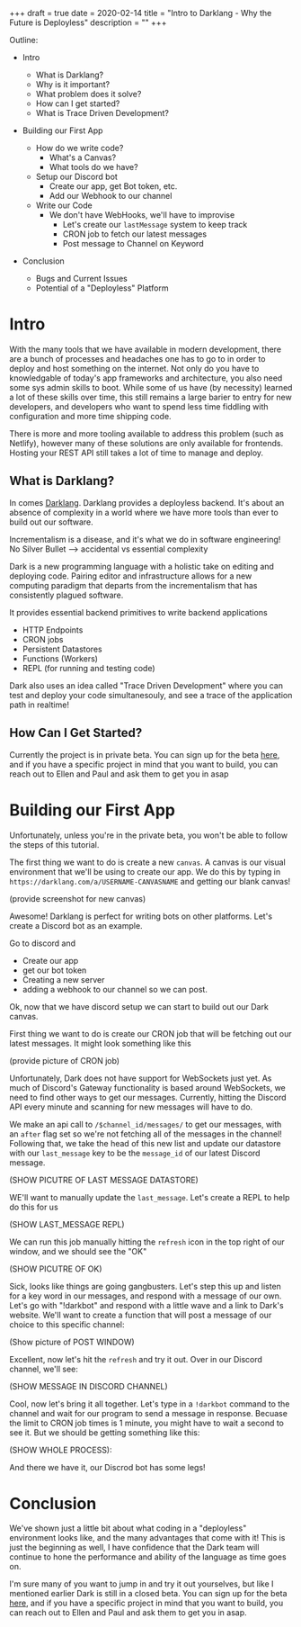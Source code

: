 +++
draft = true
date = 2020-02-14
title = "Intro to Darklang - Why the Future is Deployless"
description = ""
+++

Outline:

  - Intro
    - What is Darklang?
    - Why is it important?
    - What problem does it solve?
    - How can I get started?
    - What is Trace Driven Development?

  - Building our First App
    - How do we write code?
      - What's a Canvas?
      - What tools do we have?
    - Setup our Discord bot
      - Create our app, get Bot token, etc.
      - Add our Webhook to our channel
    - Write our Code
      - We don't have WebHooks, we'll have to improvise
        - Let's create our `lastMessage` system to keep track
        - CRON job to fetch our latest messages
        - Post message to Channel on Keyword

  - Conclusion
    - Bugs and Current Issues
    - Potential of a "Deployless" Platform


# Intro

With the many tools that we have available in modern development, there are a bunch of processes and headaches one has to go to in order to deploy and host something on the internet. Not only do you have to knowledgable of today's app frameworks and architecture, you also need some sys admin skills to boot. While some of us have (by necessity) learned a lot of these skills over time, this still remains a large barier to entry for new developers, and developers who want to spend less time fiddling with configuration and more time shipping code.

There is more and more tooling available to address this problem (such as Netlify), however many of these solutions are only available for frontends. Hosting your REST API still takes a lot of time to manage and deploy.

## What is Darklang?

In comes [Darklang](https://darklang.com). Darklang provides a deployless backend. It's about an absence of complexity in a world where we have more tools than ever to build out our software.

Incrementalism is a disease, and it's what we do in software engineering!
No Silver Bullet --> accidental vs essential complexity

Dark is a new programming language with a holistic take on editing and deploying code. Pairing editor and infrastructure allows for a new computing paradigm that departs from the incrementalism that has consistently plagued software.

It provides essential backend primitives to write backend applications
- HTTP Endpoints
- CRON jobs
- Persistent Datastores
- Functions (Workers)
- REPL (for running and testing code)

Dark also uses an idea called "Trace Driven Development" where you can test and deploy your code simultanesouly, and see a trace of the application path in realtime!

## How Can I Get Started?
Currently the project is in private beta. You can sign up for the beta [here](https://darklang.com/beta), and if you have a specific project in mind that you want to build, you can reach out to Ellen and Paul and ask them to get you in asap



# Building our First App

Unfortunately, unless you're in the private beta, you won't be able to follow the steps of this tutorial.

The first thing we want to do is create a new `canvas`. A canvas is our visual environment that we'll be using to create our app.
We do this by typing in `https://darklang.com/a/USERNAME-CANVASNAME` and getting our blank canvas!

(provide screenshot for new canvas)

Awesome! Darklang is perfect for writing bots on other platforms. Let's create a Discord bot as an example.

Go to discord and

- Create our app
- get our bot token
- Creating a new server
- adding a webhook to our channel so we can post.

Ok, now that we have discord setup we can start to build out our Dark canvas.

First thing we want to do is create our CRON job that will be fetching out our latest messages. It might look something like this

(provide picture of CRON job)

Unfortunately, Dark does not have support for WebSockets just yet. As much of Discord's Gateway functionality is based around WebSockets, we need to find other ways to get our messages. Currently, hitting the Discord API every minute and scanning for new messages will have to do.

We make an api call to `/$channel_id/messages/` to get our messages, with an `after` flag set so we're not fetching all of the messages in the channel! Following that, we take the head of this new list and update our datastore with our `last_message` key to be the `message_id` of our latest Discord message.

(SHOW PICUTRE OF LAST MESSAGE DATASTORE)

WE'll want to manually update the `last_message`. Let's create a REPL to help do this for us

(SHOW LAST_MESSAGE REPL)

We can run this job manually hitting the `refresh` icon in the top right of our window, and we should see the "OK"

(SHOW PICUTRE OF OK)

Sick, looks like things are going gangbusters. Let's step this up and listen for a key word in our messages, and respond with a message of our own. Let's go with "!darkbot" and respond with a little wave and a link to Dark's website. We'll want to create a function that will post a message of our choice to this specific channel:

(Show picture of POST WINDOW)

Excellent, now let's hit the `refresh` and try it out. Over in our Discord channel, we'll see:

(SHOW MESSAGE IN DISCORD CHANNEL)

Cool, now let's bring it all together. Let's type in a `!darkbot` command to the channel and wait for our program to send a message in response. Becuase the limit to CRON job times is 1 minute, you might have to wait a second to see it. But we should be getting something like this:

(SHOW WHOLE PROCESS):

And there we have it, our Discrod bot has some legs!

# Conclusion

We've shown just a little bit about what coding in a "deployless" environment looks like, and the many advantages that come with it! This is just the beginning as well, I have confidence that the Dark team will continue to hone the performance and ability of the language as time goes on.

I'm sure many of you want to jump in and try it out yourselves, but like I mentioned earlier Dark is still in a closed beta. You can sign up for the beta [here](https://darklang.com/beta), and if you have a specific project in mind that you want to build, you can reach out to Ellen and Paul and ask them to get you in asap.
